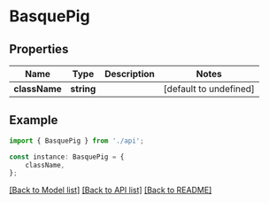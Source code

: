 # BasquePig


## Properties

Name | Type | Description | Notes
------------ | ------------- | ------------- | -------------
**className** | **string** |  | [default to undefined]

## Example

```typescript
import { BasquePig } from './api';

const instance: BasquePig = {
    className,
};
```

[[Back to Model list]](../README.md#documentation-for-models) [[Back to API list]](../README.md#documentation-for-api-endpoints) [[Back to README]](../README.md)

